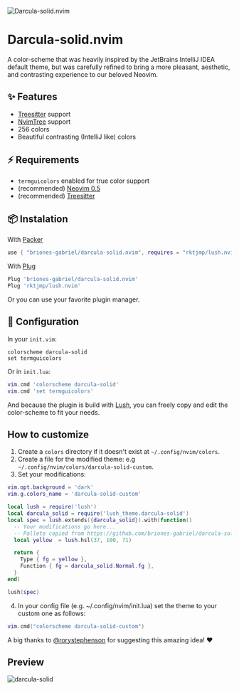 ![Darcula-solid.nvim](https://raw.githubusercontent.com/briones-gabriel/darcula-solid.nvim/main/resources/darcula-solid-logo.png)
# Darcula-solid.nvim
A color-scheme that was heavily inspired by the JetBrains IntelliJ IDEA default theme, but was carefully refined to bring a more pleasant, aesthetic, and contrasting experience to our beloved Neovim.

## ✨ Features
* [Treesitter](https://github.com/nvim-treesitter/nvim-treesitter) support
* [NvimTree](https://github.com/kyazdani42/nvim-tree.lua) support
* 256 colors
* Beautiful contrasting (IntelliJ like) colors

## ⚡ Requirements
* `termguicolors` enabled for true color support
* (recommended) [Neovim 0.5](https://github.com/neovim/neovim/releases)
* (recommended) [Treesitter](https://github.com/nvim-treesitter/nvim-treesitter)

## 📦 Instalation
With [Packer](https://github.com/wbthomason/packer.nvim)
```lua
use { "briones-gabriel/darcula-solid.nvim", requires = "rktjmp/lush.nvim" }
```
With [Plug](https://github.com/junegunn/vim-plug)
```lua
Plug 'briones-gabriel/darcula-solid.nvim'
Plug 'rktjmp/lush.nvim'
```
Or you can use your favorite plugin manager.

## 🔧 Configuration
In your `init.vim`:
```vim
colorscheme darcula-solid
set termguicolors
```

Or in `init.lua`:
```lua
vim.cmd 'colorscheme darcula-solid'
vim.cmd 'set termguicolors'
```
And because the plugin is build with [Lush](https://github.com/rktjmp/lush.nvim), you can freely copy and edit the color-scheme to fit your needs.

## How to customize
1. Create a `colors` directory if it doesn't exist at `~/.config/nvim/colors`.
2. Create a file for the modified theme: e.g `~/.config/nvim/colors/darcula-solid-custom`.
3. Set your modifications:
```lua
vim.opt.background = 'dark'
vim.g.colors_name = 'darcula-solid-custom'

local lush = require('lush')
local darcula_solid = require('lush_theme.darcula-solid')
local spec = lush.extends({darcula_solid}).with(function()
  -- Your modifications go here...
  -- Pallete copied from https://github.com/briones-gabriel/darcula-solid.nvim/blob/main/lua/lush_theme/darcula-solid.lua
  local yellow  = lush.hsl(37, 100, 71)

  return {
    Type { fg = yellow },
    Function { fg = darcula_solid.Normal.fg },
  }
end)

lush(spec)
```
4. In your config file (e.g. ~/.config/nvim/init.lua) set the theme to your custom one as follows:
```lua
vim.cmd("colorscheme darcula-solid-custom")
```

A big thanks to [@rorystephenson](https://github.com/rorystephenson) for suggesting this amazing idea! ♥️

## Preview
![darcula-solid](https://raw.githubusercontent.com/briones-gabriel/darcula-solid.nvim/main/resources/darcula-solid-example.png)
